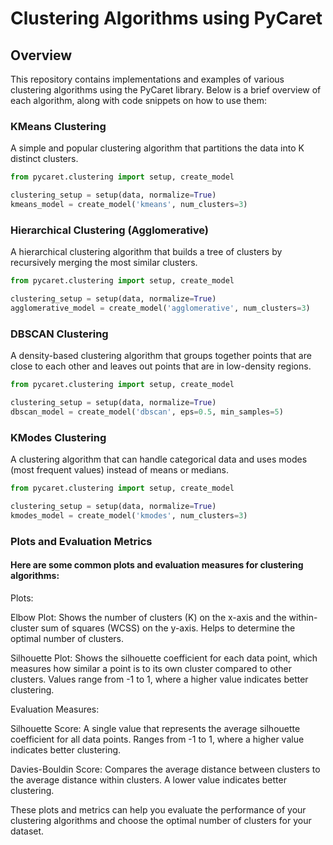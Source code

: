 # Clustering Algorithms using PyCaret

## Overview

This repository contains implementations and examples of various clustering algorithms using the PyCaret library. Below is a brief overview of each algorithm, along with code snippets on how to use them:

### KMeans Clustering

A simple and popular clustering algorithm that partitions the data into K distinct clusters.

```python
from pycaret.clustering import setup, create_model

clustering_setup = setup(data, normalize=True)
kmeans_model = create_model('kmeans', num_clusters=3)
```

### Hierarchical Clustering (Agglomerative)
A hierarchical clustering algorithm that builds a tree of clusters by recursively merging the most similar clusters.

```python
from pycaret.clustering import setup, create_model

clustering_setup = setup(data, normalize=True)
agglomerative_model = create_model('agglomerative', num_clusters=3)
```

### DBSCAN Clustering
A density-based clustering algorithm that groups together points that are close to each other and leaves out points that are in low-density regions.

```python
from pycaret.clustering import setup, create_model

clustering_setup = setup(data, normalize=True)
dbscan_model = create_model('dbscan', eps=0.5, min_samples=5)
```

### KModes Clustering
A clustering algorithm that can handle categorical data and uses modes (most frequent values) instead of means or medians.

```python
from pycaret.clustering import setup, create_model

clustering_setup = setup(data, normalize=True)
kmodes_model = create_model('kmodes', num_clusters=3)
```

### Plots and Evaluation Metrics
#### Here are some common plots and evaluation measures for clustering algorithms:

Plots:

Elbow Plot: Shows the number of clusters (K) on the x-axis and the within-cluster sum of squares (WCSS) on the y-axis. Helps to determine the optimal number of clusters.


Silhouette Plot: Shows the silhouette coefficient for each data point, which measures how similar a point is to its own cluster compared to other clusters. Values range from -1 to 1, where a higher value indicates better clustering.


Evaluation Measures:

Silhouette Score: A single value that represents the average silhouette coefficient for all data points. Ranges from -1 to 1, where a higher value indicates better clustering.

Davies-Bouldin Score: Compares the average distance between clusters to the average distance within clusters. A lower value indicates better clustering.

These plots and metrics can help you evaluate the performance of your clustering algorithms and choose the optimal number of clusters for your dataset.
